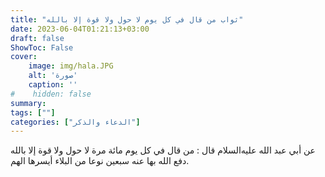 ```yaml
---
title: "ثواب من قال في كل يوم لا حول ولا قوة إلا بالله"
date: 2023-06-04T01:21:13+03:00
draft: false
ShowToc: False
cover:
    image: img/hala.JPG
    alt: 'صورة'
    caption: ''
#    hidden: false
summary: 
tags: [""]
categories: ["الدعاء والذكر"]
---
```

عن أبي عبد الله
عليه‌السلام قال : من قال في كل يوم مائة مرة لا حول ولا قوة إلا بالله
دفع الله بها عنه سبعين نوعا من البلاء أيسرها الهم.

